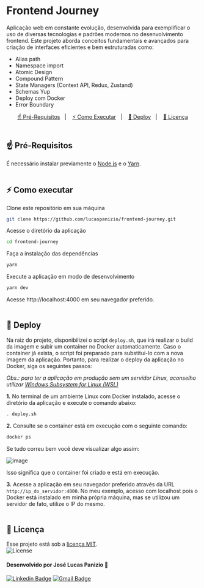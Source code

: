<h1 align="left">Frontend Journey</h1>
<p align="left">  
  Aplicação web em constante evolução, desenvolvida para exemplificar o uso de diversas tecnologias e padrões modernos no desenvolvimento frontend. Este projeto aborda conceitos fundamentais e avançados para criação de interfaces eficientes e bem estruturadas como:
</p>

- Alias path
- Namespace import
- Atomic Design
- Compound Pattern
- State Managers (Context API, Redux, Zustand)
- Schemas Yup
- Deploy com Docker
- Error Boundary

<p align="center">
  <a href="#-pré-requisitos">☝ Pré-Requisitos</a>&nbsp;&nbsp;&nbsp;|&nbsp;&nbsp;&nbsp;
  <a href="#-como-executar">⚡ Como Executar</a>&nbsp;&nbsp;&nbsp;|&nbsp;&nbsp;&nbsp;
  <a href="#-deploy">🚀 Deploy</a>&nbsp;&nbsp;&nbsp;|&nbsp;&nbsp;&nbsp;
  <a href="#-licença">📜 Licença</a>
  <br><br>

## ☝ Pré-Requisitos

É necessário instalar previamente o <a href="https://nodejs.org/en">Node.js</a> e o <a href="https://classic.yarnpkg.com/lang/en/docs/install/#windows-stable">Yarn</a>.
</br></br>

## ⚡ Como executar

Clone este repositório em sua máquina

```bash
git clone https://github.com/lucaspanizio/frontend-journey.git
```

Acesse o diretório da aplicação

```bash
cd frontend-journey
```

Faça a instalação das dependências

```bash
yarn
```

Execute a aplicação em modo de desenvolvimento

```bash
yarn dev
```

Acesse http://localhost:4000 em seu navegador preferido.
<br><br>

## 🚀 Deploy

Na raiz do projeto, disponibilizei o script `deploy.sh`, que irá realizar o build da imagem e subir um container no Docker automaticamente. Caso o container já exista, o script foi preparado para substituí-lo com a nova imagem da aplicação.
Portanto, para realizar o deploy da aplicação no Docker, siga os seguintes passos:

*Obs.: para ter a aplicação em produção sem um servidor Linux, aconselho utilizar [Windows Subsystem for Linux (WSL)](https://learn.microsoft.com/pt-br/windows/wsl/install)*

<b>1.</b> No terminal de um ambiente Linux com Docker instalado, acesse o diretório da aplicação e execute o comando abaixo:
```bash
. deploy.sh
```

<b>2.</b> Consulte se o container está em execução com o seguinte comando:
```bash
docker ps
```

Se tudo correu bem você deve visualizar algo assim:

![image](https://github.com/user-attachments/assets/5785d278-c328-4775-9746-aac7e2a1528e)

Isso significa que o container foi criado e está em execução.

<b>3.</b> Acesse a aplicação em seu navegador preferido através da URL `http://ip_do_servidor:4000`.
No meu exemplo, acesso com localhost pois o Docker está instalado em minha própria máquina, mas se utilizou um servidor de fato, utilize o IP do mesmo.
</br></br>


## 📜 Licença

<p>Esse projeto está sob a <a href="https://github.com/lucaspanizio/frontend-journey/main/LICENSE">licença MIT</a>.<br>
<img alt="License" src="https://img.shields.io/static/v1?label=license&message=MIT&color=49AA26&labelColor=000000">
</p>

#### Desenvolvido por José Lucas Panizio 🖖

[![Linkedin Badge](https://img.shields.io/badge/-LinkedIn-blue?style=flat-square&logo=Linkedin&logoColor=white&link=https://www.linkedin.com/in/lucaspanizio/)](https://www.linkedin.com/in/lucaspanizio/)
[![Gmail Badge](https://img.shields.io/badge/-Gmail-ff0000?style=flat-square&labelColor=ff0000&logo=gmail&logoColor=white&link=mailto:lucaspanizio@gmail.com)](mailto:lucaspanizio@gmail.com)
